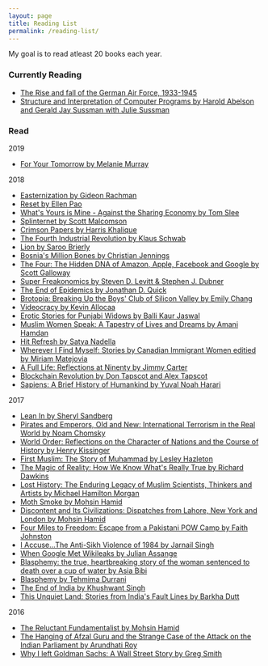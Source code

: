 ```yaml
---
layout: page
title: Reading List
permalink: /reading-list/
---
```


My goal is to read atleast 20 books each year.

### Currently Reading
* [The Rise and fall of the German Air Force, 1933-1945](https://www.amazon.com/Rise-fall-German-Force-1933-1945/dp/0312683693)
* [Structure and Interpretation of Computer Programs by Harold Abelson and Gerald Jay Sussman with Julie Sussman](https://mitpress.mit.edu/sicp/)

### Read

2019
* [For Your Tomorrow by Melanie Murray](http://www.melaniemurray.ca/for-your-tomorrow.html)

2018
* [Easternization by Gideon Rachman](https://www.otherpress.com/books/easternization/)
* [Reset by Ellen Pao](https://www.penguinrandomhouse.com/books/551446/reset-by-ellen-pao/9780399591013/)
* [What's Yours is Mine - Against the Sharing Economy by Tom Slee](https://www.orbooks.com/catalog/whats-mine-tom-slee-2nd-ed/)
* [Splinternet by Scott Malcomson](https://www.orbooks.com/catalog/splinternet-by-scott-malcomson/)
* [Crimson Papers by Harris Khalique](https://global.oup.com/academic/product/crimson-papers-9780199407323?cc=ca&lang=en&)
* [The Fourth Industrial Revolution by Klaus Schwab](https://www.weforum.org/about/the-fourth-industrial-revolution-by-klaus-schwab)
* [Lion by Saroo Brierly](https://www.penguin.com.au/books/lion-a-long-way-home-9780143572305)
* [Bosnia's Million Bones by Christian Jennings](https://www.goodreads.com/book/show/17378053-bosnia-s-million-bones)
* [The Four: The Hidden DNA of Amazon, Apple, Facebook and Google by Scott Galloway](http://www.thefourbook.com/)
* [Super Freakonomics by Steven D. Levitt & Stephen J. Dubner](http://freakonomics.com/books/)
* [The End of Epidemics by Jonathan D. Quick](http://www.endofepidemics.com/author/)
* [Brotopia: Breaking Up the Boys' Club of Silicon Valley by Emily Chang](https://www.penguinrandomhouse.com/books/547571/brotopia-by-emily-chang/9780735213531/)
* [Videocracy by Kevin Allocaa](https://www.goodreads.com/book/show/34921568-videocracy)
* [Erotic Stories for Punjabi Widows by Balli Kaur Jaswal](https://www.harpercollins.com/9780062645128/erotic-stories-for-punjabi-widows/)
* [Muslim Women Speak: A Tapestry of Lives and Dreams by Amani Hamdan](https://www.canadianscholars.ca/awards/muslim-women-speak-a-tapestry-of-lives-and-dreams-winner-of-the-2011-outstanding-scholarship-prize)
* [Hit Refresh by Satya Nadella](https://news.microsoft.com/hitrefresh/)
* [Wherever I Find Myself: Stories by Canadian Immigrant Women editied by Miriam Matejovia](http://caitlin-press.com/our-books/wherever-i-find-myself/)  
* [A Full Life: Reflections at Ninenty by Jimmy Carter](http://www.simonandschuster.ca/books/A-Full-Life/Jimmy-Carter/9781501115646)  
* [Blockchain Revolution by Don Tapscot and Alex Tapscot](http://dontapscott.com/books/blockchain-revolution/)  
* [Sapiens: A Brief History of Humankind by Yuval Noah Harari](http://www.ynharari.com/book/sapiens/) 

2017
* [Lean In by Sheryl Sandberg](https://leanin.org/book/)  
* [Pirates and Emperors, Old and New: International Terrorism in the Real World by Noam Chomsky](https://chomsky.info/books/)  
* [World Order: Reflections on the Character of Nations and the Course of History by Henry Kissinger](http://www.henryakissinger.com/books.html)  
* [First Muslim: The Story of Muhammad by Lesley Hazleton](http://thefirstmuslim.com/)  
* [The Magic of Reality: How We Know What's Really True by Richard Dawkins](https://www.richarddawkins.net/2013/02/the-magic-of-reality-hardcover/)  
* [Lost History: The Enduring Legacy of Muslim Scientists, Thinkers and Artists by Michael Hamilton Morgan](http://losthistoryonline.com/book.html)  
* [Moth Smoke by Mohsin Hamid](http://www.mohsinhamid.com/books.html)  
* [Discontent and Its Civilizations: Dispatches from Lahore, New York and London by Mohsin Hamid](http://www.mohsinhamid.com/books.html)  
* [Four Miles to Freedom: Escape from a Pakistani POW Camp by Faith Johnston](https://www.goodreads.com/book/show/19501549-four-miles-to-freedom)  
* [I Accuse...The Anti-Sikh Violence of 1984 by Jarnail Singh](https://www.goodreads.com/book/show/8587161-i-accuse-)  
* [When Google Met Wikileaks by Julian Assange](http://www.orbooks.com/catalog/when-google-met-wikileaks/)  
* [Blasphemy: the true, heartbreaking story of the woman sentenced to death over a cup of water by Asia Bibi](https://books.google.ca/books/about/Blasphemy.html?id=bXAsLgEACAAJ&redir_esc=y)  
* [Blasphemy by Tehmima Durrani](http://www.tehminadurrani.com/art_books.html)  
* [The End of India by Khushwant Singh](https://www.goodreads.com/book/show/2221909.The_End_of_India)  
* [This Unquiet Land: Stories from India's Fault Lines by Barkha Dutt](https://www.goodreads.com/book/show/27844365-this-unquiet-land)  

2016
* [The Reluctant Fundamentalist by Mohsin Hamid](http://www.mohsinhamid.com/books.html)  
* [The Hanging of Afzal Guru and the Strange Case of the Attack on the Indian Parliament by Arundhati Roy](https://www.goodreads.com/book/show/17786641-the-hanging-of-afzal-guru-and-the-strange-case-of-the-attack-on-the-indi)  
* [Why I left Goldman Sachs: A Wall Street Story by Greg Smith](https://www.goodreads.com/book/show/16059838-why-i-left-goldman-sachs)  
